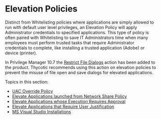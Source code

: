 [title]: # (Elevation Policies)
[tags]: # (elevate)
[priority]: # (3)
# Elevation Policies

Distinct from Whitelisting policies where applications are simply allowed to run with default user level privileges, an Elevation Policy will apply Administrator credentials to specified applications. This type of policy is often paired with Whitelisting to save IT Administrators time when many employees must perform trusted tasks that require Administrator credentials to complete, like installing a trusted application (Adobe) or device (printer).

In Privilege Manager 10.7 the [Restrict File Dialogs](../../../actions/default-actions.md#Restrict_File_Dialogs) action has been added to the product. Thycotic recommends using this action on elevation policies to prevent the misuse of file open and save dialogs for elevated applications.

Topics in this section:

* [UAC Override Policy](uac-override.md)
* [Elevate Applications launched from Network Share Policy](network-share.md)
* [Elevate Applications whose Execution Requires Approval](app-req-app.md)
* [Elevate Applications that Require User Justification](user-just.md)
* [MS Visual Studio Installations](ms-visual-studio.md)
